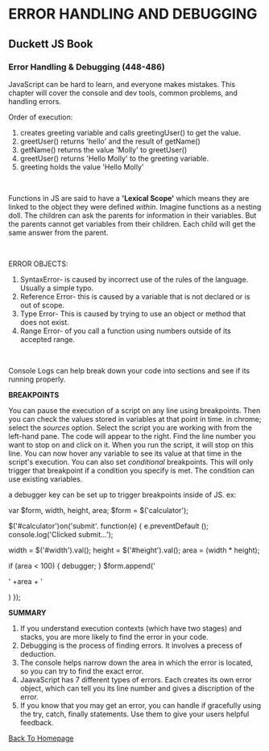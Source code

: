 # ERROR HANDLING AND DEBUGGING

## Duckett JS Book

### Error Handling & Debugging (448-486)

JavaScript can be hard to learn, and everyone makes mistakes. This chapter will cover the console and dev tools, common problems, and handling errors.
<br>

Order of execution:
1. creates greeting variable and calls greetingUser() to get the value.
2. greetUser() returns 'hello' and the result of getName()
3. getName() returns the value 'Molly' to greetUser()
4. greetUser() returns 'Hello Molly' to the greeting variable.
5. greeting holds the value 'Hello Molly'
<br>

Functions in JS are said to have a **'Lexical Scope'** which means they are linked to the object they were defined *within*. Imagine functions as a nesting doll. The children can ask the parents for information in their variables. But the parents cannot get variables from their children. Each child will get the same answer from the parent.

<br>

ERROR OBJECTS:
1. SyntaxError- is caused by incorrect use of the rules of the language. Usually a simple typo. 
2. Reference Error- this is caused by a variable that is not declared or is out of scope.
3. Type Error- This is caused by trying to use an object or method that does not exist.
4. Range Error- of you call a function using numbers outside of its accepted range.
<br>

Console Logs can help break down your code into sections and see if its running properly.
<br>

**BREAKPOINTS**
<br>

You can pause the execution of a script on any line using breakpoints. Then you can check the values stored in variables at that point in time. in chrome; select the *sources* option. Select the script you are working with from the left-hand pane. The code will appear to the right. Find the line number you want to stop on and click on it. When you run the script, it will stop on this line. You can now hover any variable to see its value at that time in the script's execution. You can also set *conditional* breakpoints. This will only trigger that breakpoint if a condition you specify is met. The condition can use existing variables.
<br>

a debugger key can be set up to trigger breakpoints inside of JS. ex:
<br>

var $form, width, height, area;
$form = $('calculator');

$('#calculator')on('submit'. function(e) {
  e.preventDefault ();
  console.log('Clicked submit...');

  width = $('#width').val();
  height = $('#height').val();
  area = (width * height);

  if (area < 100) {
    debugger;
  }
  $form.append('<p>' +area + '</p>)
});
<br>

**SUMMARY**
1. If you understand execution contexts (which have two stages) and stacks, you are more likely to find the error in your code. 
2. Debugging is the process of finding errors. It involves a precess of deduction.
3. The console helps narrow down the area in which the error is located, so you can try to find the exact error.
4. JaavaScript has 7 different types of errors. Each creates its own error object, which can tell you its line number and gives a discription of the error.
5. If you know that you may get an error, you can handle if gracefully using the try, catch, finally statements. Use them to give your users helpful feedback.

[Back To Homepage](https://leethomas13.github.io/201-reading-notes/)

